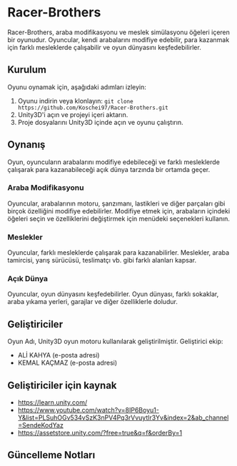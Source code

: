 # Racer-Brothers

Racer-Brothers, araba modifikasyonu ve meslek simülasyonu öğeleri içeren bir oyunudur. Oyuncular, kendi arabalarını modifiye edebilir, para kazanmak için farklı mesleklerde çalışabilir ve oyun dünyasını keşfedebilirler.

## Kurulum

Oyunu oynamak için, aşağıdaki adımları izleyin:

1. Oyunu indirin veya klonlayın: `git clone https://github.com/Koschei97/Racer-Brothers.git`
2. Unity3D'i açın ve projeyi içeri aktarın.
3. Proje dosyalarını Unity3D içinde açın ve oyunu çalıştırın.

## Oynanış

Oyun, oyuncuların arabalarını modifiye edebileceği ve farklı mesleklerde çalışarak para kazanabileceği açık dünya tarzında bir ortamda geçer.

### Araba Modifikasyonu

Oyuncular, arabalarının motoru, şanzımanı, lastikleri ve diğer parçaları gibi birçok özelliğini modifiye edebilirler. Modifiye etmek için, arabaların içindeki öğeleri seçin ve özelliklerini değiştirmek için menüdeki seçenekleri kullanın.

### Meslekler

Oyuncular, farklı mesleklerde çalışarak para kazanabilirler. Meslekler, araba tamircisi, yarış sürücüsü, teslimatçı vb. gibi farklı alanları kapsar.

### Açık Dünya

Oyuncular, oyun dünyasını keşfedebilirler. Oyun dünyası, farklı sokaklar, araba yıkama yerleri, garajlar ve diğer özelliklerle doludur.

## Geliştiriciler

Oyun Adı, Unity3D oyun motoru kullanılarak geliştirilmiştir. Geliştirici ekip:

- ALİ KAHYA (e-posta adresi)
- KEMAL KAÇMAZ (e-posta adresi)

## Geliştiriciler için kaynak
- https://learn.unity.com/
- https://www.youtube.com/watch?v=8IP6Boyu1-Y&list=PLSuhOGv534vSzK3nPV4Pq3rVvuytlr3Yv&index=2&ab_channel=SendeKodYaz
- https://assetstore.unity.com/?free=true&q=f&orderBy=1
## Güncelleme Notları

